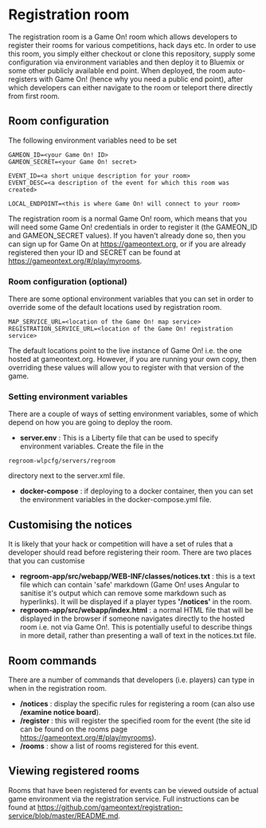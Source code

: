 # Registration room

The registration room is a Game On! room which allows developers to register their
rooms for various competitions, hack days etc. In order to use this room, you simply
either checkout or clone this repository, supply some configuration via environment variables
and then deploy it to Bluemix or some other publicly available end point. When deployed,
the room auto-registers with Game On! (hence why you need a public end point), after which
developers can either navigate to the room or teleport there directly from first room.

## Room configuration

The following environment variables need to be set

```
GAMEON_ID=<your Game On! ID>
GAMEON_SECRET=<your Game On! secret>

EVENT_ID=<a short unique description for your room>
EVENT_DESC=<a description of the event for which this room was created>

LOCAL_ENDPOINT=<this is where Game On! will connect to your room>
```

The registration room is a normal Game On! room, which means that you will need some Game On!
credentials in order to register it (the GAMEON_ID and GAMEON_SECRET values). If you haven't already
done so, then you can sign up for Game On at https://gameontext.org, or if you are already registered then
your ID and SECRET can be found at https://gameontext.org/#/play/myrooms.

### Room configuration (optional)

There are some optional environment variables that you can set in order to override some of the
default locations used by registration room.

```
MAP_SERVICE_URL=<location of the Game On! map service>
REGISTRATION_SERVICE_URL=<location of the Game On! registration service>
```

The default locations point to the live instance of Game On! i.e. the one hosted at gameontext.org. However, if you are
running your own copy, then overriding these values will allow you to register with that version of the game.

### Setting environment variables

There are a couple of ways of setting environment variables, some of which depend on how you are going to
deploy the room.

* **server.env** : This is a Liberty file that can be used to specify environment variables. Create the file in the
```
regroom-wlpcfg/servers/regroom
```
directory next to the server.xml file.
* **docker-compose** : if deploying to a docker container, then you can set the environment variables in the docker-compose.yml
file.

## Customising the notices

It is likely that your hack or competition will have a set of rules that a developer should read before registering their
room. There are two places that you can customise

* **regroom-app/src/webapp/WEB-INF/classes/notices.txt** : this is a text file which can contain 'safe' markdown (Game On! uses Angular to sanitise it's output which can remove some markdown such as hyperlinks). It will be displayed if a player types **'/notices'** in the room.
* **regroom-app/src/webapp/index.html** : a normal HTML file that will be displayed in the browser if someone navigates directly
to the hosted room i.e. not via Game On!. This is potentially useful to describe things in more detail, rather than presenting a
wall of text in the notices.txt file.

## Room commands

There are a number of commands that developers (i.e. players) can type in when in the registration room.

* **/notices** : display the specific rules for registering a room (can also use **/examine notice board**).
* **/register <siteID>** : this will register the specified room for the event (the site id can be found on the rooms page https://gameontext.org/#/play/myrooms).
* **/rooms** : show a list of rooms registered for this event.

## Viewing registered rooms

Rooms that have been registered for events can be viewed outside of actual game environment via the registration service. Full instructions can be found at https://github.com/gameontext/registration-service/blob/master/README.md.
